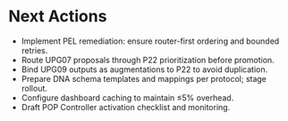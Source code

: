 # Next Actions

- Implement PEL remediation: ensure router-first ordering and bounded retries.
- Route UPG07 proposals through P22 prioritization before promotion.
- Bind UPG09 outputs as augmentations to P22 to avoid duplication.
- Prepare DNA schema templates and mappings per protocol; stage rollout.
- Configure dashboard caching to maintain ≤5% overhead.
- Draft POP Controller activation checklist and monitoring.
